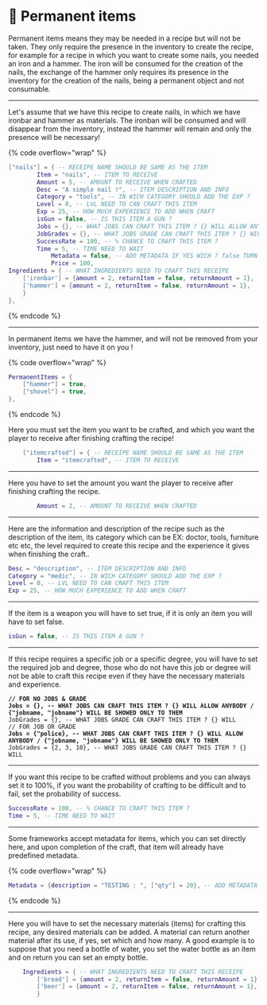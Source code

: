 # 📃 Permanent items

Permanent items means they may be needed in a recipe but will not be taken. They only require the presence in the inventory to create the recipe, for example for a recipe in which you want to create some nails, you needed an iron and a hammer. The iron will be consumed for the creation of the nails, the exchange of the hammer only requires its presence in the inventory for the creation of the nails, being a permanent object and not consumable.

***

Let's assume that we have this recipe to create nails, in which we have ironbar and hammer as materials. The ironban will be consumed and will disappear from the inventory, instead the hammer will remain and only the presence will be necessary!

{% code overflow="wrap" %}
```lua
["nails"] = { -- RECEIPE NAME SHOULD BE SAME AS THE ITEM
		Item = "nails", -- ITEM TO RECEIVE
		Amount = 5, -- AMOUNT TO RECEIVE WHEN CRAFTED
		Desc = "A simple nail !", -- ITEM DESCRIPTION AND INFO
		Category = "tools", -- IN WICH CATEGORY SHOULD ADD THE EXP ?
		Level = 0, -- LVL NEED TO CAN CRAFT THIS ITEM
		Exp = 25, -- HOW MUCH EXPERIENCE TO ADD WHEN CRAFT
		isGun = false, -- IS THIS ITEM A GUN ?
		Jobs = {}, -- WHAT JOBS CAN CRAFT THIS ITEM ? {} WILL ALLOW ANYBODY / {"jobname, "jobname"} WILL BE SHOWED ONLY TO THEM
		JobGrades = {}, -- WHAT JOBS GRADE CAN CRAFT THIS ITEM ? {} WILL ALLOW ANY / {1, 5} WILL BE SHOWED ONLY TO THIS RANK
		SuccessRate = 100, -- % CHANCE TO CRAFT THIS ITEM ?
		Time = 5, -- TIME NEED TO WAIT
        	Metadata = false, -- ADD METADATA IF YES WICH ? false TURN IT OFF
        	Price = 100,
Ingredients = { -- WHAT INGREDIENTS NEED TO CRAFT THIS RECEIPE
	['ironbar'] = {amount = 2, returnItem = false, returnAmount = 1},
	['hammer'] = {amount = 2, returnItem = false, returnAmount = 1},
	}
},   
```
{% endcode %}

***

In permanent items we have the hammer, and will not be removed from your inventory, just need to have it on you !

{% code overflow="wrap" %}
```lua
PermanentItems = {
    ["hammer"] = true,
    ["shovel"] = true,
}, 
```
{% endcode %}

Here you must set the item you want to be crafted, and which you want the player to receive after finishing crafting the recipe!

```lua
	["itemcrafted"] = { -- RECEIPE NAME SHOULD BE SAME AS THE ITEM
		Item = "itemcrafted", -- ITEM TO RECEIVE
```

***

Here you have to set the amount you want the player to receive after finishing crafting the recipe.

```lua
		Amount = 2, -- AMOUNT TO RECEIVE WHEN CRAFTED
```

***

Here are the information and description of the recipe such as the description of the item, its category which can be EX: doctor, tools, furniture etc etc, the level required to create this recipe and the experience it gives when finishing the craft..

```lua
Desc = "description", -- ITEM DESCRIPTION AND INFO
Category = "medic", -- IN WICH CATEGORY SHOULD ADD THE EXP ?
Level = 0, -- LVL NEED TO CAN CRAFT THIS ITEM
Exp = 25, -- HOW MUCH EXPERIENCE TO ADD WHEN CRAFT
```

***

If the item is a weapon you will have to set true, if it is only an item you will have to set false.

```lua
isGun = false, -- IS THIS ITEM A GUN ?
```

***

If this recipe requires a specific job or a specific degree, you will have to set the required job and degree, those who do not have this job or degree will not be able to craft this recipe even if they have the necessary materials and experience.

<pre class="language-lua"><code class="lang-lua"><strong>// FOR NO JOBS &#x26; GRADE 
</strong><strong>Jobs = {}, -- WHAT JOBS CAN CRAFT THIS ITEM ? {} WILL ALLOW ANYBODY / {"jobname, "jobname"} WILL BE SHOWED ONLY TO THEM
</strong>JobGrades = {}, -- WHAT JOBS GRADE CAN CRAFT THIS ITEM ? {} WILL 
// FOR JOB OR GRADE
<strong>Jobs = {"police}, -- WHAT JOBS CAN CRAFT THIS ITEM ? {} WILL ALLOW ANYBODY / {"jobname, "jobname"} WILL BE SHOWED ONLY TO THEM
</strong>JobGrades = {2, 3, 10}, -- WHAT JOBS GRADE CAN CRAFT THIS ITEM ? {} WILL 
</code></pre>

***

If you want this recipe to be crafted without problems and you can always set it to 100%, if you want the probability of crafting to be difficult and to fail, set the probability of success.

```lua
SuccessRate = 100, -- % CHANCE TO CRAFT THIS ITEM ?
Time = 5, -- TIME NEED TO WAIT
```

***

Some frameworks accept metadata for items, which you can set directly here, and upon completion of the craft, that item will already have predefined metadata.

{% code overflow="wrap" %}
```lua
Metadata = {description = "TESTING : ", ["qty"] = 20}, -- ADD METADATA IF YES WICH ? false TURN IT OFF
```
{% endcode %}

***

Here you will have to set the necessary materials (items) for crafting this recipe, any desired materials can be added. A material can return another material after its use, if yes, set which and how many. A good example is to suppose that you need a bottle of water, you set the water bottle as an item and on return you can set an empty bottle.

```lua
	Ingredients = { -- WHAT INGREDIENTS NEED TO CRAFT THIS RECEIPE
		['bread'] = {amount = 2, returnItem = false, returnAmount = 1},
		['beer'] = {amount = 2, returnItem = false, returnAmount = 1},
		}
```
